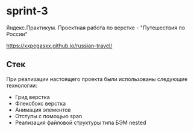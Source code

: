  # sprint-3
Яндекс.Практикум. Проектная работа по верстке - "Путешествия по России"

https://xxpegasxx.github.io/russian-travel/

## Стек
При реализации настоящего проекта были использованы следующие технологии:
 - Грид верстка
 - Флексбокс верстка
 - Анимация элементов
 - Отступы с помощью span
 - Реализация файловой структуры типа БЭМ nested